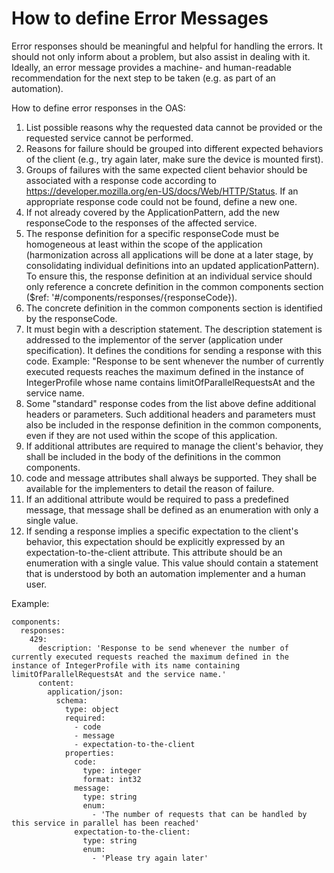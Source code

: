 # How to define Error Messages

Error responses should be meaningful and helpful for handling the errors.
It should not only inform about a problem, but also assist in dealing with it.
Ideally, an error message provides a machine- and human-readable recommendation for the next step to be taken (e.g. as part of an automation).

How to define error responses in the OAS:
1. List possible reasons why the requested data cannot be provided or the requested service cannot be performed.
2. Reasons for failure should be grouped into different expected behaviors of the client (e.g., try again later, make sure the device is mounted first).
3. Groups of failures with the same expected client behavior should be associated with a response code according to https://developer.mozilla.org/en-US/docs/Web/HTTP/Status.
   If an appropriate response code could not be found, define a new one.
4. If not already covered by the ApplicationPattern, add the new responseCode to the responses of the affected service.
5. The response definition for a specific responseCode must be homogeneous at least within the scope of the application (harmonization across all applications will be done at a later stage, by consolidating individual definitions into an updated applicationPattern).
   To ensure this, the response definition at an individual service should only reference a concrete definition in the common components section ($ref: '#/components/responses/{responseCode}).
6. The concrete definition in the common components section is identified by the responseCode.
7. It must begin with a description statement. The description statement is addressed to the implementor of the server (application under specification). It defines the conditions for sending a response with this code. Example: "Response to be sent whenever the number of currently executed requests reaches the maximum defined in the instance of IntegerProfile whose name contains limitOfParallelRequestsAt and the service name.
6. Some "standard" response codes from the list above define additional headers or parameters.
   Such additional headers and parameters must also be included in the response definition in the common components, even if they are not used within the scope of this application.
7. If additional attributes are required to manage the client's behavior, they shall be included in the body of the definitions in the common components.
8. code and message attributes shall always be supported. They shall be available for the implementers to detail the reason of failure.
9. If an additional attribute would be required to pass a predefined message, that message shall be defined as an enumeration with only a single value.
10. If sending a response implies a specific expectation to the client's behavior, this expectation should be explicitly expressed by an expectation-to-the-client attribute. This attribute should be an enumeration with a single value. This value should contain a statement that is understood by both an automation implementer and a human user.

Example:
```
components:
  responses:
    429:
      description: 'Response to be send whenever the number of currently executed requests reached the maximum defined in the instance of IntegerProfile with its name containing limitOfParallelRequestsAt and the service name.'
      content:
        application/json:
          schema:
            type: object
            required:
              - code
              - message
              - expectation-to-the-client
            properties:
              code:
                type: integer
                format: int32
              message:
                type: string
                enum:
                  - 'The number of requests that can be handled by this service in parallel has been reached'
              expectation-to-the-client:
                type: string
                enum:
                  - 'Please try again later'
```
